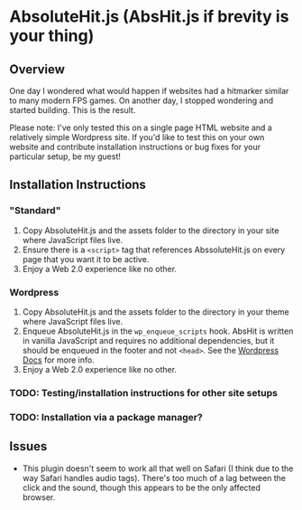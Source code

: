 # AbsoluteHit.js (AbsHit.js if brevity is your thing)

## Overview
One day I wondered what would happen if websites had a hitmarker similar to many modern FPS games. On another day, I stopped wondering and started building.
This is the result.

Please note: I've only tested this on a single page HTML website and a relatively simple Wordpress site. If you'd like to test this on your own website and contribute installation instructions or bug fixes for your particular setup, be my guest!

## Installation Instructions

### "Standard"
1. Copy AbsoluteHit.js and the assets folder to the directory in your site where JavaScript files live.
2. Ensure there is a `<script>` tag that references AbssoluteHit.js on every page that you want it to be active.
3. Enjoy a Web 2.0 experience like no other.

### Wordpress
1. Copy AbsoluteHit.js and the assets folder to the directory in your theme where JavaScript files live.
2. Enqueue AbsoluteHit.js in the `wp_enqueue_scripts` hook. AbsHit is written in vanilla JavaScript and requires no additional dependencies, but it should be enqueued in the footer and not `<head>`. See the [Wordpress Docs](https://developer.wordpress.org/reference/functions/wp_enqueue_script/) for more info.
3. Enjoy a Web 2.0 experience like no other.

### TODO: Testing/installation instructions for other site setups
### TODO: Installation via a package manager?

## Issues
+ This plugin doesn't seem to work all that well on Safari (I think due to the way Safari handles audio tags). There's too much of a lag between the click and the sound, though this appears to be the only affected browser.

